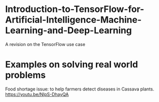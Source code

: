 # Introduction-to-TensorFlow-for-Artificial-Intelligence-Machine-Learning-and-Deep-Learning
A revision on the TensorFlow use case

# Examples on solving real world problems 
Food shortage issue: to help farmers detect diseases in Cassava plants.
https://youtu.be/NlpS-DhayQA
